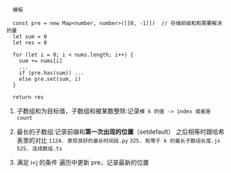 <!-- 需要考虑初始位置的0 -->
<!-- 保证[0,k]的正确性 即第一个元素从头开始 -->

```JS
  模板

  const pre = new Map<number, number>([[0, -1]])  // 存储前缀和和需要解决的量
  let sum = 0
  let res = 0

  for (let i = 0; i < nums.length; i++) {
    sum += nums[i]
    ...
    if (pre.has(sum)) ...
    else pre.set(sum, i)
  }

  return res
```

1. 子数组和为目标值，子数组和被某数整除:记录`模 k 的值 -> index 或者是 count`
2. 最长的子数组:记录前缀和**第一次出现的位置**（setdefault） 之后相等时跟哈希表里的对比
   `1124. 表现良好的最长时间段.py`
   `325. 和等于 k 的最长子数组长度.js`
   `525. 连续数组.ts`

3. 满足 i<j 的条件
   遍历中更新 pre，记录最新的位置
